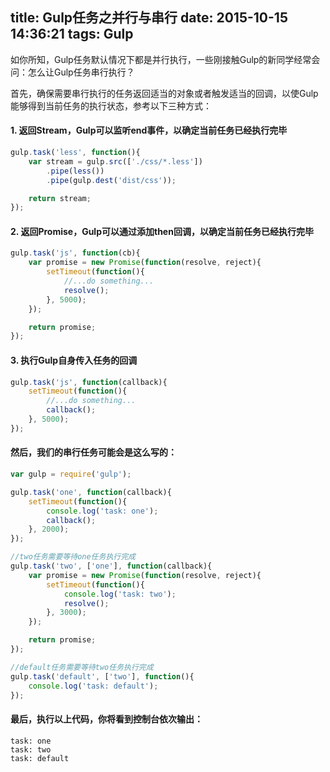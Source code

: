 title: Gulp任务之并行与串行
date: 2015-10-15 14:36:21
tags: Gulp
---
如你所知，Gulp任务默认情况下都是并行执行，一些刚接触Gulp的新同学经常会问：怎么让Gulp任务串行执行？

首先，确保需要串行执行的任务返回适当的对象或者触发适当的回调，以使Gulp能够得到当前任务的执行状态，参考以下三种方式：

#### 1. 返回Stream，Gulp可以监听end事件，以确定当前任务已经执行完毕

```js
gulp.task('less', function(){
    var stream = gulp.src(['./css/*.less'])
        .pipe(less())
        .pipe(gulp.dest('dist/css'));

    return stream;
});
```

#### 2. 返回Promise，Gulp可以通过添加then回调，以确定当前任务已经执行完毕

```js
gulp.task('js', function(cb){
    var promise = new Promise(function(resolve, reject){
        setTimeout(function(){
            //...do something...
            resolve();
        }, 5000);
    });

    return promise;
});
```

#### 3. 执行Gulp自身传入任务的回调

```js
gulp.task('js', function(callback){
    setTimeout(function(){
        //...do something...
        callback();
    }, 5000);
});
```

#### 然后，我们的串行任务可能会是这么写的：

```js
var gulp = require('gulp');

gulp.task('one', function(callback){
    setTimeout(function(){
        console.log('task: one');
        callback();
    }, 2000);
});

//two任务需要等待one任务执行完成
gulp.task('two', ['one'], function(callback){
    var promise = new Promise(function(resolve, reject){
        setTimeout(function(){
            console.log('task: two');
            resolve();
        }, 3000);
    });

    return promise;
});

//default任务需要等待two任务执行完成
gulp.task('default', ['two'], function(){
    console.log('task: default');
});
```

#### 最后，执行以上代码，你将看到控制台依次输出：

```
task: one
task: two
task: default
```